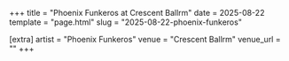 +++
title = "Phoenix Funkeros at Crescent Ballrm"
date = 2025-08-22
template = "page.html"
slug = "2025-08-22-phoenix-funkeros"

[extra]
artist = "Phoenix Funkeros"
venue = "Crescent Ballrm"
venue_url = ""
+++

